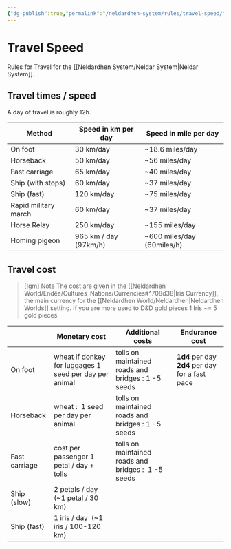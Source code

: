 ```yaml
---
{"dg-publish":true,"permalink":"/neldardhen-system/rules/travel-speed/"}
---
```



# Travel Speed
Rules for Travel for the [[Neldardhen System/Neldar System\|Neldar System]].

## Travel times / speed
A day of travel is roughly 12h.

| Method               | Speed in km per day   | Speed in mile per day      |
| -------------------- | --------------------- | -------------------------- |
| On foot              | 30 km/day             | ~18.6 miles/day            |
| Horseback            | 50 km/day             | ~56 miles/day              |
| Fast carriage        | 65 km/day             | ~40 miles/day              |
| Ship (with stops)    | 60 km/day             | ~37 miles/day              |
| Ship (fast)          | 120 km/day            | ~75 miles/day              |
| Rapid military march | 60 km/day             | ~37 miles/day              |
| Horse Relay          | 250 km/day            | ~155 miles/day             |
| Homing pigeon        | 965 km / day (97km/h) | ~600 miles/day (60miles/h) |

## Travel cost

> [!gm] Note 
> The cost are given in the [[Neldardhen World/Endëa/Cultures_Nations/Currencies#^708d38\|Iris Currency]], the main currency for the [[Neldardhen World/Neldardhen\|Neldardhen Worlds]] setting. 
> If you are more used to D&D gold pieces 1 Iris ~= 5 gold pieces.

|               | Monetary cost                                          | Additional costs                                    | Endurance cost                                     |
| ------------- | ------------------------------------------------------ | --------------------------------------------------- | -------------------------------------------------- |
| On foot       | wheat if donkey for luggages 1 seed per day per animal | tolls on maintained roads and bridges : 1 -5 seeds  | **1d4** per day<br>**2d4** per day for a fast pace |
| Horseback     | wheat :  1 seed per day per animal                     | tolls on maintained roads and bridges : 1 -5 seeds  |                                                    |
| Fast carriage | cost per passenger 1 petal / day + tolls               | tolls on maintained roads and bridges :  1 -5 seeds |                                                    |
| Ship (slow)   | 2 petals / day (~1 petal / 30 km)                      |                                                     |                                                    |
| Ship (fast)   | 1 iris / day  (~1 iris / 100-120 km)                   |                                                     |                                                    |
